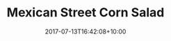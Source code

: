 ---
title: "Mexican Street Corn Salad"
date: 2017-07-13T16:42:08+10:00
serves: 4
preparation-time: 5
cooking-time: 15
ingredients:
  - 4 ears fresh corn , husked and kernels cut from cob (3 1/2 cups)
  - 1 Tbsp vegetable oil
  - Salt
  - 1/3 cup chopped red or green onion (if using red run under water and drain to remove harsh bite)
  - 1/3 cup slightly packed cilantro leaves , chopped
  - 1 jalapeno pepper , stemmed, seeded and minced
  - 1 clove garlic , minced
  - 3 oz Cotija cheese , finely crumbled
  - 2 Tbsp mayonnaise (light or regular)
  - 1 Tbsp fresh lime juice , divided
  - 1/2 tsp chili powder , then more to taste (I used part ancho chili powder part regular)
method:
  - Heat oil in a large non-stick skillet or wok over high heat until shimmering. Add corn kernels, season to taste with salt, toss once or twice, and cook without moving until charred on one side, about 2 minutes. Toss corn, stir, and repeat until charred on second side, about 2 minutes longer. Continue tossing and charring until well charred all over, about 10 minutes total. Transfer to a large bowl.
  - Add mayonnaise, cheese, scallions, cilantro, jalapeño, garlic, lime juice, and chili powder and toss to combine. Taste and adjust seasoning with salt and more chili powder to taste. Serve immediately
notes:
tags:
  - Mexican
  - Sides
  - Vegetables
---